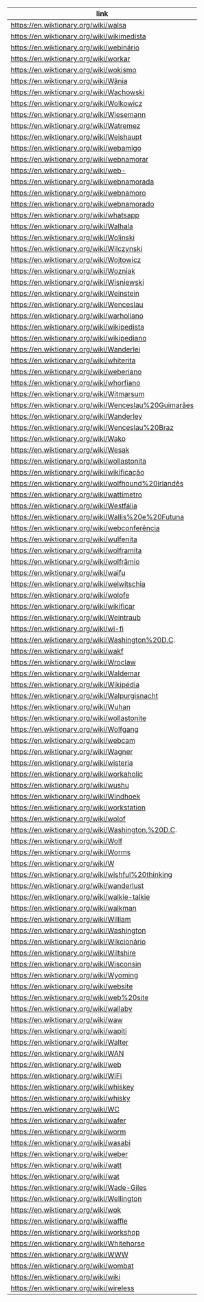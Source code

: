 |link|
|----|
|https://en.wiktionary.org/wiki/walsa|
|https://en.wiktionary.org/wiki/wikimedista|
|https://en.wiktionary.org/wiki/webinário|
|https://en.wiktionary.org/wiki/workar|
|https://en.wiktionary.org/wiki/wokismo|
|https://en.wiktionary.org/wiki/Wânia|
|https://en.wiktionary.org/wiki/Wachowski|
|https://en.wiktionary.org/wiki/Wolkowicz|
|https://en.wiktionary.org/wiki/Wiesemann|
|https://en.wiktionary.org/wiki/Watremez|
|https://en.wiktionary.org/wiki/Weishaupt|
|https://en.wiktionary.org/wiki/webamigo|
|https://en.wiktionary.org/wiki/webnamorar|
|https://en.wiktionary.org/wiki/web-|
|https://en.wiktionary.org/wiki/webnamorada|
|https://en.wiktionary.org/wiki/webnamoro|
|https://en.wiktionary.org/wiki/webnamorado|
|https://en.wiktionary.org/wiki/whatsapp|
|https://en.wiktionary.org/wiki/Walhala|
|https://en.wiktionary.org/wiki/Wolinski|
|https://en.wiktionary.org/wiki/Wilczynski|
|https://en.wiktionary.org/wiki/Wojtowicz|
|https://en.wiktionary.org/wiki/Wozniak|
|https://en.wiktionary.org/wiki/Wisniewski|
|https://en.wiktionary.org/wiki/Weinstein|
|https://en.wiktionary.org/wiki/Wenceslau|
|https://en.wiktionary.org/wiki/warholiano|
|https://en.wiktionary.org/wiki/wikipedista|
|https://en.wiktionary.org/wiki/wikipediano|
|https://en.wiktionary.org/wiki/Wanderlei|
|https://en.wiktionary.org/wiki/whiterita|
|https://en.wiktionary.org/wiki/weberiano|
|https://en.wiktionary.org/wiki/whorfiano|
|https://en.wiktionary.org/wiki/Witmarsum|
|https://en.wiktionary.org/wiki/Wenceslau%20Guimarães|
|https://en.wiktionary.org/wiki/Wanderley|
|https://en.wiktionary.org/wiki/Wenceslau%20Braz|
|https://en.wiktionary.org/wiki/Wako|
|https://en.wiktionary.org/wiki/Wesak|
|https://en.wiktionary.org/wiki/wollastonita|
|https://en.wiktionary.org/wiki/wikificação|
|https://en.wiktionary.org/wiki/wolfhound%20irlandês|
|https://en.wiktionary.org/wiki/wattímetro|
|https://en.wiktionary.org/wiki/Westfália|
|https://en.wiktionary.org/wiki/Wallis%20e%20Futuna|
|https://en.wiktionary.org/wiki/webconferência|
|https://en.wiktionary.org/wiki/wulfenita|
|https://en.wiktionary.org/wiki/wolframita|
|https://en.wiktionary.org/wiki/wolfrâmio|
|https://en.wiktionary.org/wiki/waifu|
|https://en.wiktionary.org/wiki/welwitschia|
|https://en.wiktionary.org/wiki/wolofe|
|https://en.wiktionary.org/wiki/wikificar|
|https://en.wiktionary.org/wiki/Weintraub|
|https://en.wiktionary.org/wiki/wi-fi|
|https://en.wiktionary.org/wiki/Washington%20D.C.|
|https://en.wiktionary.org/wiki/wakf|
|https://en.wiktionary.org/wiki/Wroclaw|
|https://en.wiktionary.org/wiki/Waldemar|
|https://en.wiktionary.org/wiki/Wikipédia|
|https://en.wiktionary.org/wiki/Walpurgisnacht|
|https://en.wiktionary.org/wiki/Wuhan|
|https://en.wiktionary.org/wiki/wollastonite|
|https://en.wiktionary.org/wiki/Wolfgang|
|https://en.wiktionary.org/wiki/webcam|
|https://en.wiktionary.org/wiki/Wagner|
|https://en.wiktionary.org/wiki/wisteria|
|https://en.wiktionary.org/wiki/workaholic|
|https://en.wiktionary.org/wiki/wushu|
|https://en.wiktionary.org/wiki/Windhoek|
|https://en.wiktionary.org/wiki/workstation|
|https://en.wiktionary.org/wiki/wolof|
|https://en.wiktionary.org/wiki/Washington,%20D.C.|
|https://en.wiktionary.org/wiki/Wolf|
|https://en.wiktionary.org/wiki/Worms|
|https://en.wiktionary.org/wiki/W|
|https://en.wiktionary.org/wiki/wishful%20thinking|
|https://en.wiktionary.org/wiki/wanderlust|
|https://en.wiktionary.org/wiki/walkie-talkie|
|https://en.wiktionary.org/wiki/walkman|
|https://en.wiktionary.org/wiki/William|
|https://en.wiktionary.org/wiki/Washington|
|https://en.wiktionary.org/wiki/Wikcionário|
|https://en.wiktionary.org/wiki/Wiltshire|
|https://en.wiktionary.org/wiki/Wisconsin|
|https://en.wiktionary.org/wiki/Wyoming|
|https://en.wiktionary.org/wiki/website|
|https://en.wiktionary.org/wiki/web%20site|
|https://en.wiktionary.org/wiki/wallaby|
|https://en.wiktionary.org/wiki/waw|
|https://en.wiktionary.org/wiki/wapiti|
|https://en.wiktionary.org/wiki/Walter|
|https://en.wiktionary.org/wiki/WAN|
|https://en.wiktionary.org/wiki/web|
|https://en.wiktionary.org/wiki/WiFi|
|https://en.wiktionary.org/wiki/whiskey|
|https://en.wiktionary.org/wiki/whisky|
|https://en.wiktionary.org/wiki/WC|
|https://en.wiktionary.org/wiki/wafer|
|https://en.wiktionary.org/wiki/worm|
|https://en.wiktionary.org/wiki/wasabi|
|https://en.wiktionary.org/wiki/weber|
|https://en.wiktionary.org/wiki/watt|
|https://en.wiktionary.org/wiki/wat|
|https://en.wiktionary.org/wiki/Wade-Giles|
|https://en.wiktionary.org/wiki/Wellington|
|https://en.wiktionary.org/wiki/wok|
|https://en.wiktionary.org/wiki/waffle|
|https://en.wiktionary.org/wiki/workshop|
|https://en.wiktionary.org/wiki/Whitehorse|
|https://en.wiktionary.org/wiki/WWW|
|https://en.wiktionary.org/wiki/wombat|
|https://en.wiktionary.org/wiki/wiki|
|https://en.wiktionary.org/wiki/wireless|
